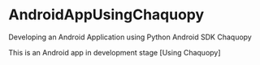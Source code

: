 # AndroidAppUsingChaquopy
Developing an Android Application using Python Android SDK Chaquopy


This is an Android app in development stage [Using Chaquopy]
